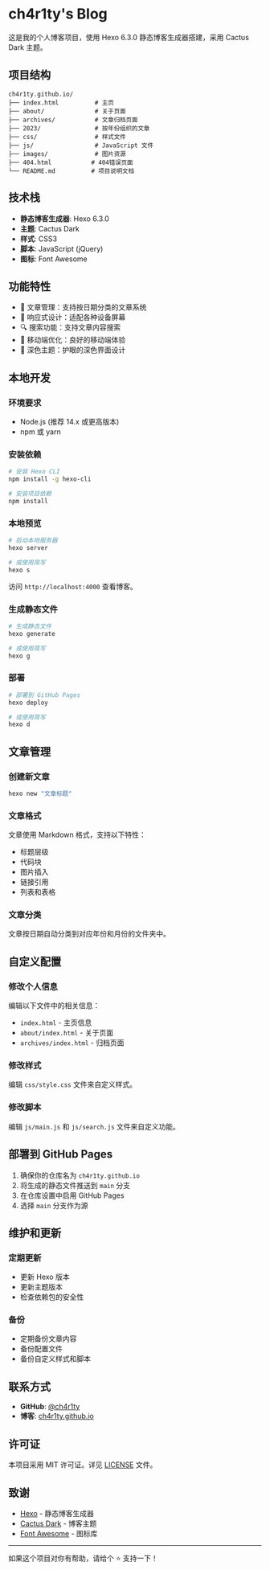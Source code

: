 # ch4r1ty's Blog

这是我的个人博客项目，使用 Hexo 6.3.0 静态博客生成器搭建，采用 Cactus Dark 主题。

## 项目结构

```
ch4r1ty.github.io/
├── index.html          # 主页
├── about/              # 关于页面
├── archives/           # 文章归档页面
├── 2023/               # 按年份组织的文章
├── css/                # 样式文件
├── js/                 # JavaScript 文件
├── images/             # 图片资源
├── 404.html           # 404错误页面
└── README.md          # 项目说明文档
```

## 技术栈

- **静态博客生成器**: Hexo 6.3.0
- **主题**: Cactus Dark
- **样式**: CSS3
- **脚本**: JavaScript (jQuery)
- **图标**: Font Awesome

## 功能特性

- 📝 文章管理：支持按日期分类的文章系统
- 🎨 响应式设计：适配各种设备屏幕
- 🔍 搜索功能：支持文章内容搜索
- 📱 移动端优化：良好的移动端体验
- 🌙 深色主题：护眼的深色界面设计

## 本地开发

### 环境要求

- Node.js (推荐 14.x 或更高版本)
- npm 或 yarn

### 安装依赖

```bash
# 安装 Hexo CLI
npm install -g hexo-cli

# 安装项目依赖
npm install
```

### 本地预览

```bash
# 启动本地服务器
hexo server

# 或使用简写
hexo s
```

访问 `http://localhost:4000` 查看博客。

### 生成静态文件

```bash
# 生成静态文件
hexo generate

# 或使用简写
hexo g
```

### 部署

```bash
# 部署到 GitHub Pages
hexo deploy

# 或使用简写
hexo d
```

## 文章管理

### 创建新文章

```bash
hexo new "文章标题"
```

### 文章格式

文章使用 Markdown 格式，支持以下特性：

- 标题层级
- 代码块
- 图片插入
- 链接引用
- 列表和表格

### 文章分类

文章按日期自动分类到对应年份和月份的文件夹中。

## 自定义配置

### 修改个人信息

编辑以下文件中的相关信息：

- `index.html` - 主页信息
- `about/index.html` - 关于页面
- `archives/index.html` - 归档页面

### 修改样式

编辑 `css/style.css` 文件来自定义样式。

### 修改脚本

编辑 `js/main.js` 和 `js/search.js` 文件来自定义功能。

## 部署到 GitHub Pages

1. 确保你的仓库名为 `ch4r1ty.github.io`
2. 将生成的静态文件推送到 `main` 分支
3. 在仓库设置中启用 GitHub Pages
4. 选择 `main` 分支作为源

## 维护和更新

### 定期更新

- 更新 Hexo 版本
- 更新主题版本
- 检查依赖包的安全性

### 备份

- 定期备份文章内容
- 备份配置文件
- 备份自定义样式和脚本

## 联系方式

- **GitHub**: [@ch4r1ty](https://github.com/ch4r1ty)
- **博客**: [ch4r1ty.github.io](https://ch4r1ty.github.io)

## 许可证

本项目采用 MIT 许可证。详见 [LICENSE](LICENSE) 文件。

## 致谢

- [Hexo](https://hexo.io/) - 静态博客生成器
- [Cactus Dark](https://github.com/probberechts/cactus-dark) - 博客主题
- [Font Awesome](https://fontawesome.com/) - 图标库

---

如果这个项目对你有帮助，请给个 ⭐️ 支持一下！ 